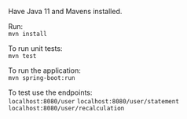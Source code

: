 Have Java 11 and Mavens installed.

Run:</br>
`mvn install`

To run unit tests:</br>
`mvn test`

To run the application:</br>
`mvn spring-boot:run`

To test use the endpoints:</br>
`localhost:8080/user`
`localhost:8080/user/statement`
`localhost:8080/user/recalculation`
